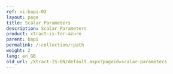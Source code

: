 ```yaml
---
ref: xi-bapi-02
layout: page
title: Scalar Parameters
description: Scalar Parameters
product: xtract-is-for-azure
parent: bapi
permalink: /:collection/:path
weight: 2
lang: en_GB
old_url: /Xtract-IS-EN/default.aspx?pageid=scalar-parameters
---
```

